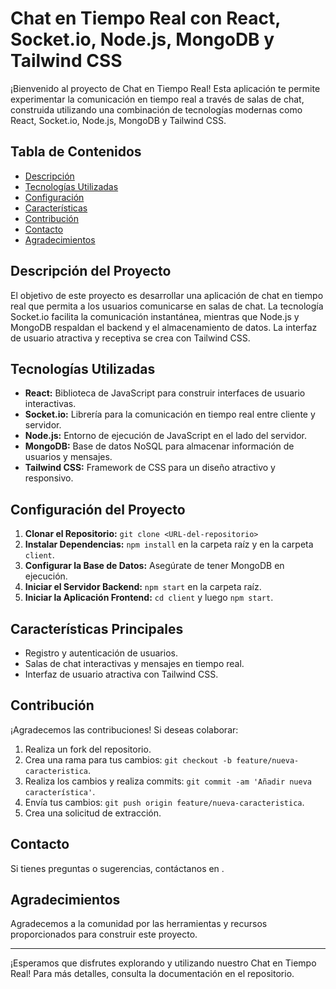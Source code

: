 # Chat en Tiempo Real con React, Socket.io, Node.js, MongoDB y Tailwind CSS

¡Bienvenido al proyecto de Chat en Tiempo Real! Esta aplicación te permite experimentar la comunicación en tiempo real a través de salas de chat, construida utilizando una combinación de tecnologías modernas como React, Socket.io, Node.js, MongoDB y Tailwind CSS.

## Tabla de Contenidos

- [Descripción](#descripción-del-proyecto)
- [Tecnologías Utilizadas](#tecnologías-utilizadas)
- [Configuración](#configuración-del-proyecto)
- [Características](#características-principales)
- [Contribución](#contribución)
- [Contacto](#contacto)
- [Agradecimientos](#agradecimientos)

## Descripción del Proyecto

El objetivo de este proyecto es desarrollar una aplicación de chat en tiempo real que permita a los usuarios comunicarse en salas de chat. La tecnología Socket.io facilita la comunicación instantánea, mientras que Node.js y MongoDB respaldan el backend y el almacenamiento de datos. La interfaz de usuario atractiva y receptiva se crea con Tailwind CSS.

## Tecnologías Utilizadas

- **React:** Biblioteca de JavaScript para construir interfaces de usuario interactivas.
- **Socket.io:** Librería para la comunicación en tiempo real entre cliente y servidor.
- **Node.js:** Entorno de ejecución de JavaScript en el lado del servidor.
- **MongoDB:** Base de datos NoSQL para almacenar información de usuarios y mensajes.
- **Tailwind CSS:** Framework de CSS para un diseño atractivo y responsivo.

## Configuración del Proyecto

1. **Clonar el Repositorio:** `git clone <URL-del-repositorio>`
2. **Instalar Dependencias:** `npm install` en la carpeta raíz y en la carpeta `client`.
3. **Configurar la Base de Datos:** Asegúrate de tener MongoDB en ejecución.
4. **Iniciar el Servidor Backend:** `npm start` en la carpeta raíz.
5. **Iniciar la Aplicación Frontend:** `cd client` y luego `npm start`.

## Características Principales

- Registro y autenticación de usuarios.
- Salas de chat interactivas y mensajes en tiempo real.
- Interfaz de usuario atractiva con Tailwind CSS.

## Contribución

¡Agradecemos las contribuciones! Si deseas colaborar:
1. Realiza un fork del repositorio.
2. Crea una rama para tus cambios: `git checkout -b feature/nueva-caracteristica`.
3. Realiza los cambios y realiza commits: `git commit -am 'Añadir nueva característica'`.
4. Envía tus cambios: `git push origin feature/nueva-caracteristica`.
5. Crea una solicitud de extracción.

## Contacto

Si tienes preguntas o sugerencias, contáctanos en <correo-electronico>.

## Agradecimientos

Agradecemos a la comunidad por las herramientas y recursos proporcionados para construir este proyecto.

---

¡Esperamos que disfrutes explorando y utilizando nuestro Chat en Tiempo Real! Para más detalles, consulta la documentación en el repositorio.
